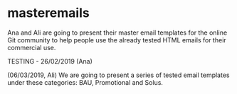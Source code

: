 # masteremails
Ana and Ali are going to present their master email templates for the online Git community to help people use the already tested HTML emails for their commercial use.

TESTING - 26/02/2019 (Ana)

(06/03/2019, Ali)
We are going to present a series of tested email templates under these categories: BAU, Promotional and Solus.
